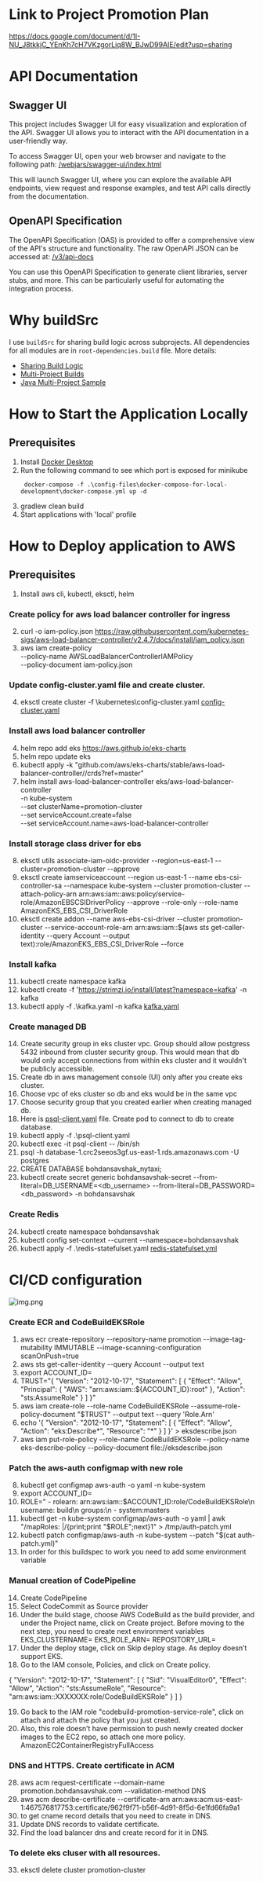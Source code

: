# Link to Project Promotion Plan
https://docs.google.com/document/d/1I-NU_J8tkkjC_YEnKh7cH7VKzgorLiq8W_BJwD99AIE/edit?usp=sharing

# API Documentation

## Swagger UI

This project includes Swagger UI for easy visualization and exploration of the API. Swagger UI allows you to interact with the API documentation in a user-friendly way.

To access Swagger UI, open your web browser and navigate to the following path:
[/webjars/swagger-ui/index.html](/webjars/swagger-ui/index.html)



This will launch Swagger UI, where you can explore the available API endpoints, view request and response examples, and test API calls directly from the documentation.

## OpenAPI Specification

The OpenAPI Specification (OAS) is provided to offer a comprehensive view of the API's structure and functionality. The raw OpenAPI JSON can be accessed at:
[/v3/api-docs](/v3/api-docs)

You can use this OpenAPI Specification to generate client libraries, server stubs, and more. This can be particularly useful for automating the integration process.

# Why buildSrc

I use `buildSrc` for sharing build logic across subprojects. All dependencies for all modules are in `root-dependencies.build` file. More details:

- [Sharing Build Logic](https://docs.gradle.org/current/userguide/sharing_build_logic_between_subprojects.html)
- [Multi-Project Builds](https://docs.gradle.org/current/userguide/multi_project_builds.html)
- [Java Multi-Project Sample](https://docs.gradle.org/current/samples/sample_building_java_applications_multi_project.html#review_the_project_files)

# How to Start the Application Locally

## Prerequisites

1. Install [Docker Desktop](https://www.docker.com/products/docker-desktop)
2. Run the following command to see which port is exposed for minikube
    ```
     docker-compose -f .\config-files\docker-compose-for-local-development\docker-compose.yml up -d
    ```
3. gradlew clean build
4. Start applications with 'local' profile

# How to Deploy application to AWS

## Prerequisites
1. Install aws cli, kubectl, eksctl, helm 

### Create policy for aws load balancer controller for ingress
2. curl -o iam-policy.json https://raw.githubusercontent.com/kubernetes-sigs/aws-load-balancer-controller/v2.4.7/docs/install/iam_policy.json
3. aws iam create-policy \
   --policy-name AWSLoadBalancerControllerIAMPolicy \
   --policy-document iam-policy.json
### Update config-cluster.yaml file and create cluster. 
4. eksctl create cluster -f \kubernetes\config-cluster.yaml
[config-cluster.yaml](deployment-scripts%2Fconfig-cluster.yaml)
### Install aws load balancer controller
4. helm repo add eks https://aws.github.io/eks-charts
5. helm repo update eks
6. kubectl apply -k "github.com/aws/eks-charts/stable/aws-load-balancer-controller//crds?ref=master"
7. helm install aws-load-balancer-controller eks/aws-load-balancer-controller \
   -n kube-system \
   --set clusterName=promotion-cluster \
   --set serviceAccount.create=false \
   --set serviceAccount.name=aws-load-balancer-controller
### Install storage class driver for ebs
8. eksctl utils associate-iam-oidc-provider --region=us-east-1 --cluster=promotion-cluster --approve
9. eksctl create iamserviceaccount --region us-east-1 --name ebs-csi-controller-sa --namespace kube-system --cluster promotion-cluster --attach-policy-arn arn:aws:iam::aws:policy/service-role/AmazonEBSCSIDriverPolicy  --approve --role-only --role-name AmazonEKS_EBS_CSI_DriverRole
10. eksctl create addon --name aws-ebs-csi-driver --cluster promotion-cluster --service-account-role-arn arn:aws:iam::$(aws sts get-caller-identity --query Account --output text):role/AmazonEKS_EBS_CSI_DriverRole --force
### Install kafka 
11. kubectl create namespace kafka
12. kubectl create -f 'https://strimzi.io/install/latest?namespace=kafka' -n kafka
13. kubectl apply -f .\kafka.yaml -n kafka
    [kafka.yaml](deployment-scripts%2Fkafka.yaml)
### Create managed DB
14. Create security group in eks cluster vpc. Group should allow postgress 5432 inbound from cluster security group. This would mean that db would only accept connections from within eks cluster and it wouldn't be publicly accessible.
15. Create db in aws management console (UI) only after you create eks cluster.
16. Choose vpc of eks cluster so db and eks would be in the same vpc 
17. Choose security group that you created earlier when creating managed db. 
18. Here is [psql-client.yaml](deployment-scripts%2Fpsql-client.yaml) file. Create pod to connect to db to create database. 
19. kubectl apply -f .\psql-client.yaml
20. kubectl exec -it psql-client -- /bin/sh
21. psql -h database-1.crc2seeos3gf.us-east-1.rds.amazonaws.com -U postgres
22.  CREATE DATABASE bohdansavshak_nytaxi;
23. kubectl create secret generic bohdansavshak-secret --from-literal=DB_USERNAME=<db_username> --from-literal=DB_PASSWORD=<db_password> -n bohdansavshak
### Create Redis 
24. kubectl create namespace bohdansavshak
25. kubectl config set-context --current --namespace=bohdansavshak
26. kubectl apply -f .\redis-statefulset.yaml 
[redis-statefulset.yml](deployment-scripts%2Fredis-statefulset.yml)


# CI/CD configuration
![img.png](config-files/img.png)
### Create ECR and CodeBuildEKSRole
1. aws ecr create-repository --repository-name promotion --image-tag-mutability IMMUTABLE --image-scanning-configuration scanOnPush=true
2. aws sts get-caller-identity --query Account --output text
3. export ACCOUNT_ID=<aws account id>
4. TRUST="{ \"Version\": \"2012-10-17\", \"Statement\": [ { \"Effect\": \"Allow\", \"Principal\": { \"AWS\": \"arn:aws:iam::${ACCOUNT_ID}:root\" }, \"Action\": \"sts:AssumeRole\" } ] }"
5. aws iam create-role --role-name CodeBuildEKSRole --assume-role-policy-document "$TRUST" --output text --query 'Role.Arn'
6. echo '{ "Version": "2012-10-17", "Statement": [ { "Effect": "Allow", "Action": "eks:Describe*", "Resource": "*" } ] }' > eksdescribe.json
7. aws iam put-role-policy --role-name CodeBuildEKSRole --policy-name eks-describe-policy --policy-document file://eksdescribe.json
### Patch the aws-auth configmap with new role
8. kubectl get configmap aws-auth -o yaml -n kube-system
9. export ACCOUNT_ID=<aws account id>
10. ROLE=" - rolearn: arn:aws:iam::$ACCOUNT_ID:role/CodeBuildEKSRole\n username: build\n groups:\n - system:masters
11. kubectl get -n kube-system configmap/aws-auth -o yaml | awk "/mapRoles: \|/{print;print \"$ROLE\";next}1" > /tmp/auth-patch.yml
12. kubectl patch configmap/aws-auth -n kube-system --patch "$(cat auth-patch.yml)"
13. In order for this buildspec to work you need to add some environment variable
### Manual creation of CodePipeline
14. Create CodePipeline
15. Select CodeCommit as Source provider
16. Under the build stage, choose AWS CodeBuild as the build provider, and under the Project name, click on Create project.
    Before moving to the next step, you need to create next environment variables
    EKS_CLUSTERNAME=<your eks cluster name>
    EKS_ROLE_ARN=<ARN of CodeBuildEKSRole>
    REPOSITORY_URL=<ECR repository>
17. Under the deploy stage, click on Skip deploy stage. As deploy doesn’t support EKS.
18. Go to the IAM console, Policies, and click on Create policy.

{
"Version": "2012-10-17",
"Statement": [
{
"Sid": "VisualEditor0",
"Effect": "Allow",
"Action": "sts:AssumeRole",
"Resource": "arn:aws:iam::XXXXXXX:role/CodeBuildEKSRole"
}
]
}

19. Go back to the IAM role "codebuild-promotion-service-role", click on attach and attach the policy that you just created.
20. Also, this role doesn’t have permission to push newly created docker images to the EC2 repo, so attach one more policy. AmazonEC2ContainerRegistryFullAccess

### DNS and HTTPS. Create certificate in ACM
28. aws acm request-certificate --domain-name promotion.bohdansavshak.com --validation-method DNS
29. aws acm describe-certificate --certificate-arn arn:aws:acm:us-east-1:467576817753:certificate/962f9f71-b56f-4d91-8f5d-6e1fd66fa9a1
30. to get cname record details that you need to create in DNS.
31. Update DNS records to validate certificate.
32. Find the load balancer dns and create record for it in DNS.
### To delete eks cluser with all resources.
33. eksctl delete cluster promotion-cluster